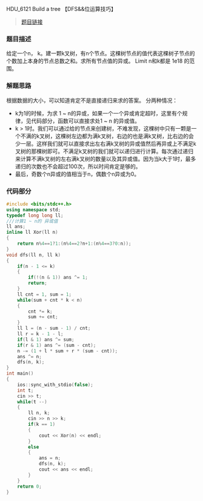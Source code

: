 HDU_6121 Build a tree 【DFS&&位运算技巧】
<!--more-->
> [题目链接](http://acm.hdu.edu.cn/showproblem.php?pid=6121)

### 题目描述 ###
给定一个n， k。建一颗k叉树，有n个节点。这棵树节点的值代表这棵树子节点的个数加上本身的节点总数之和。求所有节点值的异或。
Limit n和k都是 1e18 的范围。
### 解题思路 ###
根据数据的大小，可以知道肯定不是直接递归来求的答案。
分两种情况：

- k为1的时候，为求 1 ~ n的异或，如果一个一个异或肯定超时，这里有个规律，见代码部分，函数可以直接求处1 ~ n 的异或值。
- k > 1时。我们可以通过给的节点来创建树，不难发现，这棵树中只有一颗是一个不满的k叉树，这棵树左边都为满k叉树，右边的也是满k叉树，比右边的会少一层。这样我们就可以直接求出左右满k叉树的异或值然后再异或上不满足k叉树的那棵树即可。不满足k叉树的我们就可以递归进行计算。每次通过递归来计算不满k叉树的左右满k叉树的数量以及其异或值。因为当k大于1时，最多递归的次数也不会超过100次，所以时间肯定是够的。
- 最后，奇数个n异或的值相当于n，偶数个n异或为0。

### 代码部分 ###
```cpp
#include <bits/stdc++.h>
using namespace std;
typedef long long ll;
///计算1 ~ n的 异或值
ll ans;
inline ll Xor(ll n)
{
    return n%4==1?1:(n%4==2?n+1:(n%4==3?0:n));
}
void dfs(ll n, ll k)
{
    if(n - 1 <= k)
    {
        if(!(n & 1)) ans ^= 1;
        return;
    }
    ll cnt = 1, sum = 1;
    while(sum + cnt * k < n)
    {
        cnt *= k;
        sum += cnt;
    }
    ll l = (n - sum - 1) / cnt;
    ll r = k - 1 - l;
    if(l & 1) ans ^= sum;
    if(r & 1) ans ^= (sum - cnt);
    n -= (1 + l * sum + r * (sum - cnt));
    ans ^= n;
    dfs(n, k);
}
int main()
{
    ios::sync_with_stdio(false);
    int t;
    cin >> t;
    while(t --)
    {
        ll n, k;
        cin >> n >> k;
        if(k == 1)
        {
            cout << Xor(n) << endl;
        }
        else
        {
            ans = n;
            dfs(n, k);
            cout << ans << endl;
        }
    }
    return 0;
}

```